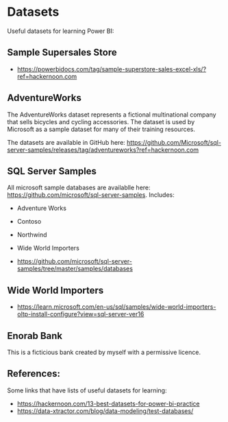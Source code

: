 # Datasets
Useful datasets for learning Power BI:

## Sample Supersales Store
- https://powerbidocs.com/tag/sample-superstore-sales-excel-xls/?ref=hackernoon.com

## AdventureWorks
The AdventureWorks dataset represents a fictional multinational company that sells bicycles and cycling accessories. The dataset is used by Microsoft as a sample dataset for many of their training resources.

The datasets are available in GitHub here: https://github.com/Microsoft/sql-server-samples/releases/tag/adventureworks?ref=hackernoon.com

## SQL Server Samples
All microsoft sample databases are availablle here: https://github.com/microsoft/sql-server-samples. Includes:
- Adventure Works
- Contoso
- Northwind
- Wide World Importers

- https://github.com/microsoft/sql-server-samples/tree/master/samples/databases

## Wide World Importers
- https://learn.microsoft.com/en-us/sql/samples/wide-world-importers-oltp-install-configure?view=sql-server-ver16

## Enorab Bank
This is a ficticious bank created by myself with a permissive licence.

## References:
Some links that have lists of useful datasets for learning:
- https://hackernoon.com/13-best-datasets-for-power-bi-practice
- https://data-xtractor.com/blog/data-modeling/test-databases/